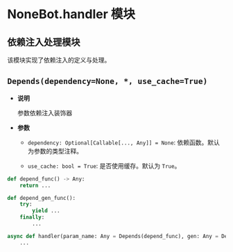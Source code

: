 # NoneBot.handler 模块

## 依赖注入处理模块

该模块实现了依赖注入的定义与处理。


## `Depends(dependency=None, *, use_cache=True)`


* **说明**

    参数依赖注入装饰器



* **参数**

    
    * `dependency: Optional[Callable[..., Any]] = None`: 依赖函数。默认为参数的类型注释。


    * `use_cache: bool = True`: 是否使用缓存。默认为 `True`。


```python
def depend_func() -> Any:
    return ...

def depend_gen_func():
    try:
        yield ...
    finally:
        ...

async def handler(param_name: Any = Depends(depend_func), gen: Any = Depends(depend_gen_func)):
    ...
```

